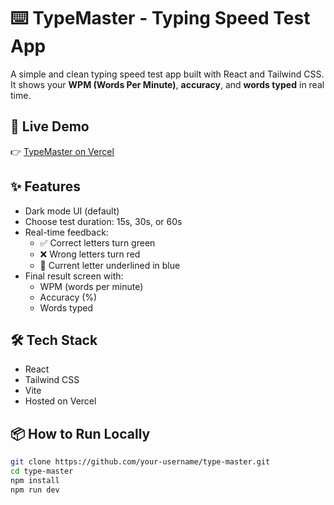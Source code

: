 # ⌨️ TypeMaster - Typing Speed Test App

A simple and clean typing speed test app built with React and Tailwind CSS.  
It shows your **WPM (Words Per Minute)**, **accuracy**, and **words typed** in real time.

## 🚀 Live Demo

👉 [TypeMaster on Vercel](https://type-master-iota.vercel.app)

## ✨ Features

- Dark mode UI (default)
- Choose test duration: 15s, 30s, or 60s
- Real-time feedback:
  - ✅ Correct letters turn green
  - ❌ Wrong letters turn red
  - 🔵 Current letter underlined in blue
- Final result screen with:
  - WPM (words per minute)
  - Accuracy (%)
  - Words typed

## 🛠️ Tech Stack

- React
- Tailwind CSS
- Vite 
- Hosted on Vercel

## 📦 How to Run Locally

```bash
git clone https://github.com/your-username/type-master.git
cd type-master
npm install
npm run dev